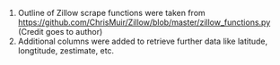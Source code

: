 1. Outline of Zillow scrape functions were taken from https://github.com/ChrisMuir/Zillow/blob/master/zillow_functions.py (Credit goes to author)
2. Additional columns were added to retrieve further data like latitude, longtitude, zestimate, etc.
